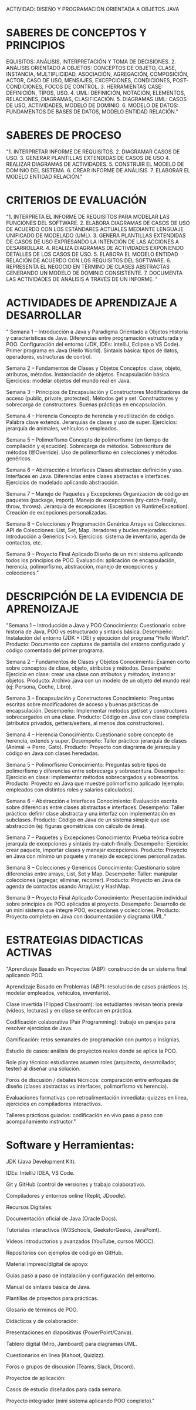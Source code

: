 ACTIVIDAD: DISEÑO Y PROGRAMACIÓN ORIENTADA A OBJETOS JAVA


# SABERES DE CONCEPTOS Y PRINCIPIOS
EQUISITOS: ANÁLISIS, INTERPRETACIÓN Y TOMA DE DECISIONES.
2. ANÁLISIS ORIENTADO A OBJETOS: CONCEPTOS DE OBJETO, CLASE, INSTANCIA, MULTIPLICIDAD, ASOCIACIÓN, AGREGACIÓN, COMPOSICIÓN, ACTOR, CASO DE USO, MENSAJES, EXCEPCIONES, CONDICIONES, POST-CONDICIONES, FOCOS DE CONTROL.
3. HERRAMIENTAS CASE: DEFINICIÓN, TIPOS, USO.
4. UML: DEFINICIÓN, NOTACIÓN, ELEMENTOS, RELACIONES, DIAGRAMAS, CLASIFICACIÓN.
5. DIAGRAMAS UML: CASOS DE USO, ACTIVIDADES, MODELO DE DOMINIO.
6. MODELO DE DATOS: FUNDAMENTOS DE BASES DE DATOS, MODELO ENTIDAD RELACIÓN."

# SABERES DE PROCESO
"1. INTERPRETAR INFORME DE REQUISITOS.
2. DIAGRAMAR CASOS DE USO.
3. GENERAR PLANTILLAS EXTENDIDAS DE CASOS DE USO
4. REALIZAR DIAGRAMAS DE ACTIVIDADES.
5. CONSTRUIR EL MODELO DE DOMINIO DEL SISTEMA.
6. CREAR INFORME DE ANÁLISIS.
7. ELABORAR EL MODELO ENTIDAD RELACIÓN."


# CRITERIOS DE EVALUACIÓN
"1. INTERPRETA EL INFORME DE REQUISITOS PARA MODELAR LAS FUNCIONES DEL SOFTWARE.
2. ELABORA DIAGRAMAS DE CASOS DE USO DE ACUERDO CON LOS ESTÁNDARES ACTUALES MEDIANTE LENGUAJE UNIFICADO DE MODELADO (UML).
3. GENERA PLANTILLAS EXTENDIDAS DE CASOS DE USO EXPRESANDO LA INTENCIÓN DE LAS ACCIONES A DESARROLLAR.
4. REALIZA DIAGRAMAS DE ACTIVIDADES EXPONIENDO DETALLES DE LOS CASOS DE USO.
5. ELABORA EL MODELO ENTIDAD RELACIÓN DE ACUERDO CON LOS REQUISITOS DEL SOFTWARE.
6. REPRESENTA EL NEGOCIO EN TÉRMINO DE CLASES ABSTRACTAS GENERANDO UN MODELO DE DOMINIO CONSISTENTE.
7. DOCUMENTA LAS ACTIVIDADES DE ANÁLISIS A TRAVÉS DE UN INFORME.
"


# ACTIVIDADES DE APRENDIZAJE A DESARROLLAR
" Semana 1 – Introducción a Java y Paradigma Orientado a Objetos
Historia y características de Java.
Diferencias entre programación estructurada y POO.
Configuración del entorno (JDK, IDEs: IntelliJ, Eclipse o VS Code).
Primer programa en Java (Hello World).
Sintaxis básica: tipos de datos, operadores, estructuras de control.

Semana 2 – Fundamentos de Clases y Objetos
Conceptos: clase, objeto, atributos, métodos.
Instanciación de objetos.
Encapsulación básica.
Ejercicios: modelar objetos del mundo real en Java.

Semana 3 – Principios de Encapsulación y Constructores
Modificadores de acceso (public, private, protected).
Métodos get y set.
Constructores y sobrecarga de constructores.
Buenas prácticas en encapsulación.

Semana 4 – Herencia
Concepto de herencia y reutilización de código.
Palabra clave extends.
Jerarquías de clases y uso de super.
Ejercicios: jerarquía de animales, vehículos o empleados.

Semana 5 – Polimorfismo
Concepto de polimorfismo (en tiempo de compilación y ejecución).
Sobrecarga de métodos.
Sobrescritura de métodos (@Override).
Uso de polimorfismo en colecciones y métodos genéricos.

Semana 6 – Abstracción e Interfaces
Clases abstractas: definición y uso.
Interfaces en Java.
Diferencias entre clases abstractas e interfaces.
Ejercicios de modelado aplicando abstracción.

Semana 7 – Manejo de Paquetes y Excepciones
Organización de código en paquetes (package, import).
Manejo de excepciones (try-catch-finally, throw, throws).
Jerarquía de excepciones (Exception vs RuntimeException).
Creación de excepciones personalizadas.

Semana 8 – Colecciones y Programación Genérica
Arrays vs Colecciones.
API de Colecciones: List, Set, Map.
Iteradores y bucles mejorados.
Introducción a Generics (<>).
Ejercicios: sistema de inventario, agenda de contactos, etc.

Semana 9 – Proyecto Final Aplicado
Diseño de un mini sistema aplicando todos los principios de POO.
Evaluación: aplicación de encapsulación, herencia, polimorfismo, abstracción, manejo de excepciones y colecciones."


# DESCRIPCIÓN DE LA EVIDENCIA DE APRENOIZAJE
"Semana 1 – Introducción a Java y POO
Conocimiento: Cuestionario sobre historia de Java, POO vs estructurado y sintaxis básica.
Desempeño: Instalación del entorno (JDK + IDE) y ejecución del programa “Hello World”.
Producto: Documento con capturas de pantalla del entorno configurado y código comentado del primer programa.

Semana 2 – Fundamentos de Clases y Objetos
Conocimiento: Examen corto sobre conceptos de clase, objeto, atributos y métodos.
Desempeño: Ejercicio en clase: crear una clase con atributos y métodos, instanciar objetos.
Producto: Archivo .java con un modelo de un objeto del mundo real (ej: Persona, Coche, Libro).

Semana 3 – Encapsulación y Constructores
Conocimiento: Preguntas escritas sobre modificadores de acceso y buenas prácticas de encapsulación.
Desempeño: Implementar métodos get/set y constructores sobrecargados en una clase.
Producto: Código en Java con clase completa (atributos privados, getters/setters, al menos dos constructores).

Semana 4 – Herencia
Conocimiento: Cuestionario sobre concepto de herencia, extends y super.
Desempeño: Taller práctico: jerarquía de clases (Animal → Perro, Gato).
Producto: Proyecto con diagrama de jerarquía y código en Java con clases heredadas.

Semana 5 – Polimorfismo
Conocimiento: Preguntas sobre tipos de polimorfismo y diferencias entre sobrecarga y sobrescritura.
Desempeño: Ejercicio en clase: implementar métodos sobrecargados y sobrescritos.
Producto: Proyecto en Java que muestre polimorfismo aplicado (ejemplo: empleados con distintos roles y salarios calculados).

Semana 6 – Abstracción e Interfaces
Conocimiento: Evaluación escrita sobre diferencias entre clases abstractas e interfaces.
Desempeño: Taller práctico: definir clase abstracta y una interfaz con implementación en subclases.
Producto: Código en Java de un sistema simple que use abstracción (ej: figuras geométricas con cálculo de área).

Semana 7 – Paquetes y Excepciones
Conocimiento: Prueba teórica sobre jerarquía de excepciones y sintaxis try-catch-finally.
Desempeño: Ejercicio: crear paquete, importar clases y manejar excepciones.
Producto: Proyecto en Java con mínimo un paquete y manejo de excepciones personalizadas.

Semana 8 – Colecciones y Genéricos
Conocimiento: Cuestionario sobre diferencias entre arrays, List, Set y Map.
Desempeño: Taller: manipular colecciones (agregar, eliminar, recorrer).
Producto: Proyecto en Java de agenda de contactos usando ArrayList y HashMap.

Semana 9 – Proyecto Final Aplicado
Conocimiento: Presentación individual sobre principios de POO aplicados al proyecto.
Desempeño: Desarrollo de un mini sistema que integre POO, excepciones y colecciones.
Producto: Proyecto completo en Java con documentación y diagrama UML."


# ESTRATEGIAS DIDACTICAS ACTIVAS
"Aprendizaje Basado en Proyectos (ABP): construcción de un sistema final aplicando POO.

Aprendizaje Basado en Problemas (ABP): resolución de casos prácticos (ej. modelar empleados, vehículos, inventario).

Clase invertida (Flipped Classroom): los estudiantes revisan teoría previa (videos, lecturas) y en clase se enfocan en práctica.

Codificación colaborativa (Pair Programming): trabajo en parejas para resolver ejercicios de Java.

Gamificación: retos semanales de programación con puntos o insignias.

Estudio de casos: análisis de proyectos reales donde se aplica la POO.

Role play técnico: estudiantes asumen roles (arquitecto, desarrollador, tester) al diseñar una solución.

Foros de discusión / debates técnicos: comparación entre enfoques de diseño (clases abstractas vs interfaces, polimorfismo vs herencia).

Evaluaciones formativas con retroalimentación inmediata: quizzes en línea, ejercicios en compiladores interactivos.

Talleres prácticos guiados: codificación en vivo paso a paso con acompañamiento instructor."


# Software y Herramientas:

JDK (Java Development Kit).

IDEs: IntelliJ IDEA, VS Code.

Git y GitHub (control de versiones y trabajo colaborativo).

Compiladores y entornos online (Replit, JDoodle).

Recursos Digitales:

Documentación oficial de Java (Oracle Docs).

Tutoriales interactivos (W3Schools, GeeksforGeeks, JavaPoint).

Videos introductorios y avanzados (YouTube, cursos MOOC).

Repositorios con ejemplos de código en GitHub.

Material impreso/digital de apoyo:

Guías paso a paso de instalación y configuración del entorno.

Manual de sintaxis básica de Java.

Plantillas de proyectos para prácticas.

Glosario de términos de POO.

Didácticos y de colaboración:

Presentaciones en diapositivas (PowerPoint/Canva).

Tablero digital (Miro, Jamboard) para diagramas UML.

Cuestionarios en línea (Kahoot, Quizizz).

Foros o grupos de discusión (Teams, Slack, Discord).

Proyectos de aplicación:

Casos de estudio diseñados para cada semana.

Proyecto integrador (mini sistema aplicando POO completo)."